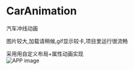 # CarAnimation
汽车冲线动画

图片较大,加载请稍候,gif显示较卡,项目里运行很流畅

采用用自定义布局+属性动画实现\
![APP image](https://github.com/xiong955/CarAnimation/blob/master/image/Animation.gif)
